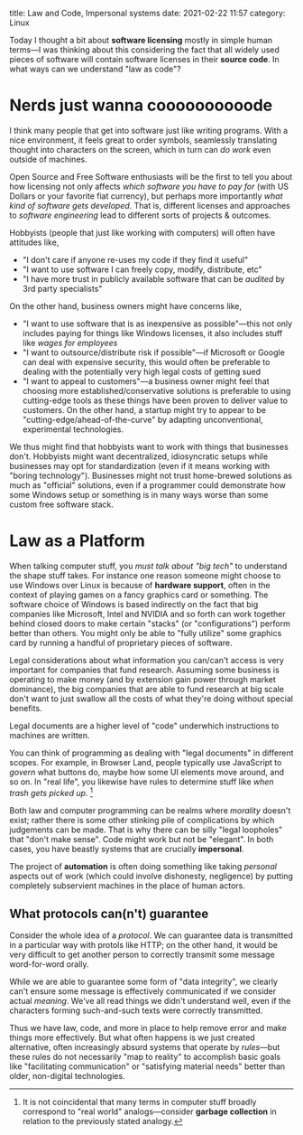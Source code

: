 title: Law and Code, Impersonal systems
date: 2021-02-22 11:57
category: Linux

Today I thought a bit about **software licensing** mostly in simple human
terms&mdash;I was thinking about this considering the fact that all widely used
pieces of software will contain software licenses in their **source code**.
In what ways can we understand "law as code"?

Nerds just wanna coooooooooode
==============================

I think many people that get into software just like writing programs. With a
nice environment, it feels great to order symbols, seamlessly translating
thought into characters on the screen, which in turn can *do work* even outside
of machines.

Open Source and Free Software enthusiasts will be the first to tell you about
how licensing not only affects *which software you have to pay for* (with US
Dollars or your favorite fiat currency), but perhaps more importantly *what
kind of software gets developed*. That is, different licenses and approaches to
*software engineering* lead to different sorts of projects & outcomes. 

Hobbyists (people that just like working with computers) will often have
attitudes like,

- "I don't care if anyone re-uses my code if they find it useful"
- "I want to use software I can freely copy, modify, distribute, etc"
- "I have more trust in publicly available software that can be *audited* by
  3rd party specialists"

On the other hand, business owners might have concerns like,

- "I want to use software that is as inexpensive as possible"&mdash;this not only
  includes paying for things like Windows licenses, it also includes stuff like
  *wages for employees*
- "I want to outsource/distribute risk if possible"&mdash;if Microsoft or
  Google can deal with expensive security, this would often be preferable to
  dealing with the potentially very high legal costs of getting sued
- "I want to appeal to customers"&mdash;a business owner might feel that
  choosing more established/conservative solutions is preferable to using
  cutting-edge tools as these things have been proven to deliver value to
  customers. On the other hand, a startup might try to appear to be
  "cutting-edge/ahead-of-the-curve" by adapting unconventional, experimental
  technologies.

We thus might find that hobbyists want to work with things that businesses
don't. Hobbyists might want decentralized, idiosyncratic setups while
businesses may opt for standardization (even if it means working with "boring
technology"). Businesses might not trust home-brewed solutions as much as
"official" solutions, even if a programmer could demonstrate how some Windows
setup or something is in many ways worse than some custom free software stack.

Law as a Platform
=================

When talking computer stuff, you *must talk about "big tech"* to understand the
shape stuff takes. For instance one reason someone might choose to use Windows
over Linux is because of **hardware support**, often in the context of playing
games on a fancy graphics card or something. The software choice of Windows is
based indirectly on the fact that big companies like Microsoft, Intel and NVIDIA and
so forth can work together behind closed doors to make certain "stacks" (or
"configurations") perform better than others. You might only be able to "fully
utilize" some graphics card by running a handful of proprietary pieces of software.

Legal considerations about what information you can/can't access is very
important for companies that fund research. Assuming some business is operating
to make money (and by extension gain power through market dominance), the big
companies that are able to fund research at big scale don't want to just
swallow all the costs of what they're doing without special benefits.

Legal documents are a higher level of "code" underwhich instructions to
machines are written.

You can think of programming as dealing with "legal documents" in different
scopes. For example, in Browser Land, people typically use JavaScript to
*govern* what buttons do, maybe how some UI elements move around, and so on. In
"real life", you likewise have rules to determine stuff like *when trash gets
picked up*. [^1]

Both law and computer programming can be realms where *morality* doesn't exist;
rather there is some other stinking pile of complications by which judgements can be made.
That is why there can be silly "legal loopholes" that "don't make sense". Code
might work but not be "elegant". In both cases, you have beastly systems that
are crucially **impersonal**.

The project of **automation** is often doing something like taking *personal*
aspects out of work (which could involve dishonesty, negligence) by putting
completely subservient machines in the place of human actors.

What protocols can(n't) guarantee
---------------------------------

Consider the whole idea of a *protocol*. We can guarantee data is transmitted
in a particular way with protols like HTTP; on the other hand, it would be very
difficult to get another person to correctly transmit some message
word-for-word orally.

While we are able to guarantee some form of "data integrity", we clearly can't
ensure some message is effectively communicated if we consider actual
*meaning*. We've all read things we didn't understand well, even if the
characters forming such-and-such texts were correctly transmitted.

Thus we have law, code, and more in place to help remove error and make things
more effectively. But what often happens is we just created alternative, often
increasingly absurd systems that operate by *rules*&mdash;but these rules do
not necessarily "map to reality" to accomplish basic goals like "facilitating
communication" or "satisfying material needs" better than older, non-digital
technologies.

[^1]: It is not coincidental that many terms in computer stuff broadly
  correspond to "real world" analogs&mdash;consider **garbage collection** in
  relation to the previously stated analogy.
